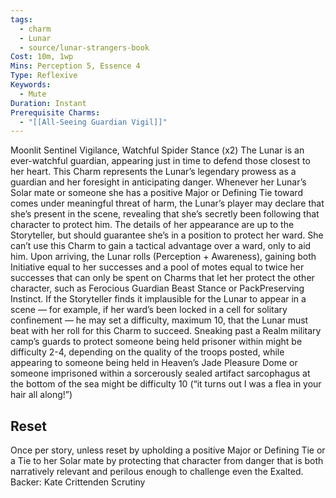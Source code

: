 ```yaml
---
tags:
  - charm
  - Lunar
  - source/lunar-strangers-book
Cost: 10m, 1wp
Mins: Perception 5, Essence 4
Type: Reflexive
Keywords:
  - Mute
Duration: Instant
Prerequisite Charms:
  - "[[All-Seeing Guardian Vigil]]"
---
```

Moonlit Sentinel Vigilance, Watchful Spider Stance (x2) The Lunar is an ever-watchful guardian, appearing just in time to defend those closest to her heart.
This Charm represents the Lunar’s legendary prowess as a guardian and her foresight in anticipating danger. Whenever her Lunar’s Solar mate or someone she has a positive Major or Defining Tie toward comes under meaningful threat of harm, the Lunar’s player may declare that she’s present in the scene, revealing that she’s secretly been following that character to protect him. The details of her appearance are up to the Storyteller, but should guarantee she’s in a position to protect her ward. She can’t use this Charm to gain a tactical advantage over a ward, only to aid him.
Upon arriving, the Lunar rolls (Perception + Awareness), gaining both Initiative equal to her successes and a pool of motes equal to twice her successes that can only be spent on Charms that let her protect the other character, such as Ferocious Guardian Beast Stance or PackPreserving Instinct.
If the Storyteller finds it implausible for the Lunar to appear in a scene — for example, if her ward’s been locked in a cell for solitary confinement — he may set a difficulty, maximum 10, that the Lunar must beat with her roll for this Charm to succeed. Sneaking past a Realm military camp’s guards to protect someone being held prisoner within might be difficulty 2-4, depending on the quality of the troops posted, while appearing to someone being held in Heaven’s Jade Pleasure Dome or someone imprisoned within a sorcerously sealed artifact sarcophagus at the bottom of the sea might be difficulty 10 (“it turns out I was a flea in your hair all along!”) 
## Reset 
Once per story, unless reset by upholding a positive Major or Defining Tie or a Tie to her Solar mate by protecting that character from danger that is both narratively relevant and perilous enough to challenge even the Exalted.
Backer: Kate Crittenden Scrutiny